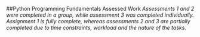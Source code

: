 ##Python Programming Fundamentals Assessed Work
*Assessments 1 and 2 were completed in a group, while assessment 3 was completed individually. Assignment 1 is fully complete, whereas assessments 2 and 3 are partially completed due to time constraints, workload and the nature of the tasks.*
